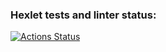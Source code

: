 ### Hexlet tests and linter status:
[![Actions Status](https://github.com/serVmik/python-pytest-testing-project-79/workflows/hexlet-check/badge.svg)](https://github.com/serVmik/python-pytest-testing-project-79/actions)